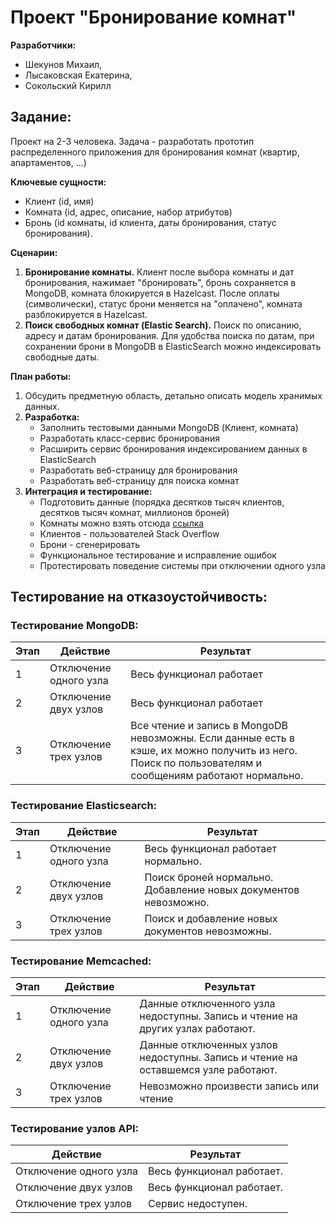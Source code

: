 
# Проект "Бронирование комнат"

**Разработчики:** 
- Шекунов Михаил, 
- Лысаковская Екатерина, 
- Сокольский Кирилл

## Задание:

Проект на 2-3 человека. Задача - разработать прототип распределенного приложения для бронирования комнат (квартир, апартаментов, ...)

**Ключевые сущности:**
- Клиент (id, имя)
- Комната (id, адрес, описание, набор атрибутов)
- Бронь (id комнаты, id клиента, даты бронирования, статус бронирования).

**Сценарии:**
1. **Бронирование комнаты.** Клиент после выбора комнаты и дат бронирования, нажимает "бронировать", бронь сохраняется в MongoDB, комната блокируется в Hazelcast. После оплаты (символически), статус брони меняется на "оплачено", комната разблокируется в Hazelcast.
2. **Поиск свободных комнат (Elastic Search).** Поиск по описанию, адресу и датам бронирования. Для удобства поиска по датам, при сохранении брони в MongoDB в ElasticSearch можно индексировать свободные даты.

**План работы:**
1. Обсудить предметную область, детально описать модель хранимых данных.
2. **Разработка:**
   - Заполнить тестовыми данными MongoDB (Клиент, комната)
   - Разработать класс-сервис бронирования
   - Расширить сервис бронирования индексированием данных в ElasticSearch
   - Разработать веб-страницу для бронирования
   - Разработать веб-страницу для поиска комнат
3. **Интеграция и тестирование:**
   - Подготовить данные (порядка десятков тысяч клиентов, десятков тысяч комнат, миллионов броней)
   - Комнаты можно взять отсюда [ссылка](http://insideairbnb.com/get-the-data.html)
   - Клиентов - пользователей Stack Overflow
   - Брони - сгенерировать
   - Функциональное тестирование и исправление ошибок
   - Протестировать поведение системы при отключении одного узла

## Тестирование на отказоустойчивость:

### Тестирование MongoDB:

| Этап | Действие                  | Результат                                                                                                                                                               |
|------|---------------------------|------------------------------------------------------------------------------------------------------------------------------------------------------------------------|
| 1    | Отключение одного узла    | Весь функционал работает                       |
| 2    | Отключение двух узлов     | Весь функционал работает                      |
| 3    | Отключение трех узлов     | Все чтение и запись в MongoDB невозможны. Если данные есть в кэше, их можно получить из него. Поиск по пользователям и сообщениям работают нормально.                   |

### Тестирование Elasticsearch:

| Этап | Действие                  | Результат                                                                                                                                                      |
|------|---------------------------|---------------------------------------------------------------------------------------------------------------------------------------------------------------|
| 1    | Отключение одного узла    | Весь функционал работает нормально.                                                                                                                          |
| 2    | Отключение двух узлов     | Поиск броней нормально. Добавление новых документов невозможно.                                                                   |
| 3    | Отключение трех узлов     | Поиск и добавление новых документов невозможны.                                                                                                              |

### Тестирование Memcached:

| Этап | Действие                  | Результат                                                                                                                                                               |
|------|---------------------------|------------------------------------------------------------------------------------------------------------------------------------------------------------------------|
| 1    | Отключение одного узла    | Данные отключенного узла недоступны. Запись и чтение на других узлах работают.                                                 |
| 2    | Отключение двух узлов     | Данные отключенных узлов недоступны. Запись и чтение на оставшемся узле работают.       
| 3    | Отключение трех узлов     | Невозможно произвести запись или чтение                                                                           |

### Тестирование узлов API:

| Действие                  | Результат                                   |
|---------------------------|--------------------------------------------|
| Отключение одного узла    | Весь функционал работает.                |
| Отключение двух узлов     | Весь функционал работает.                |
| Отключение трех узлов     | Сервис недоступен.                         |
